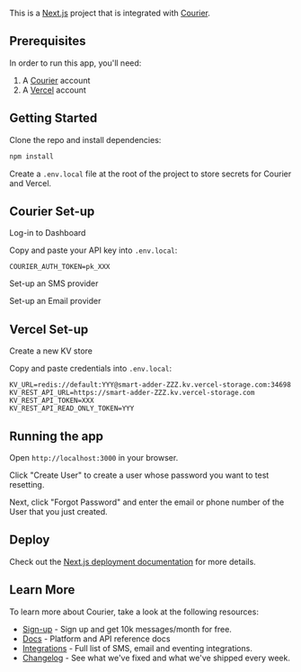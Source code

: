 This is a [Next.js](https://nextjs.org/) project that is integrated with [Courier](https://courier.com).

## Prerequisites

In order to run this app, you'll need:

1. A [Courier](https://courier.com/?utm_source=courier-nextjs-password-reset&utm_medium=code-template&utm_campaign=devrel-apps) account
2. A [Vercel](https://vercel.com) account

## Getting Started

Clone the repo and install dependencies:

```bash
npm install
```

Create a `.env.local` file at the root of the project to store secrets for Courier and Vercel.

## Courier Set-up

Log-in to Dashboard

Copy and paste your API key into `.env.local`:

```
COURIER_AUTH_TOKEN=pk_XXX
```

Set-up an SMS provider

Set-up an Email provider


## Vercel Set-up

Create a new KV store

Copy and paste credentials into `.env.local`:

```
KV_URL=redis://default:YYY@smart-adder-ZZZ.kv.vercel-storage.com:34698
KV_REST_API_URL=https://smart-adder-ZZZ.kv.vercel-storage.com
KV_REST_API_TOKEN=XXX
KV_REST_API_READ_ONLY_TOKEN=YYY
```

## Running the app

Open `http://localhost:3000` in your browser.

Click "Create User" to create a user whose password you want to test resetting.

Next, click "Forgot Password" and enter the email or phone number of the User that you just created.

## Deploy

Check out the [Next.js deployment documentation](https://nextjs.org/docs/deployment) for more details.

## Learn More

To learn more about Courier, take a look at the following resources:

- [Sign-up](https://app.courier.com?utm_source=courier-nextjs-password-reset&utm_medium=code-template&utm_campaign=devrel-apps) - Sign up and get 10k messages/month for free.
- [Docs](https://courier.com/docs?utm_source=courier-nextjs-password-reset&utm_medium=code-template&utm_campaign=devrel-apps) - Platform and API reference docs
- [Integrations](https://courier.com/integrations?utm_source=courier-nextjs-password-reset&utm_medium=code-template&utm_campaign=devrel-apps) - Full list of SMS, email and eventing integrations.
- [Changelog](https://courier.com/changelog?utm_source=courier-nextjs-password-reset&utm_medium=code-template&utm_campaign=devrel-apps) - See what we've fixed and what we've shipped every week.